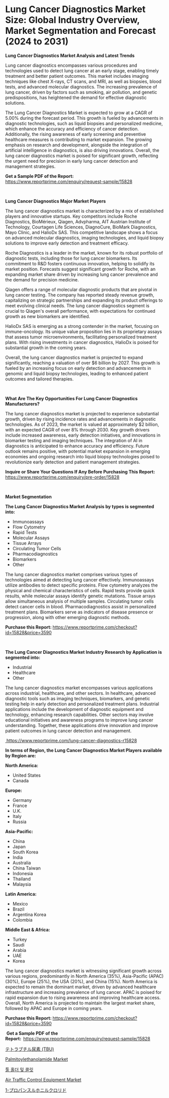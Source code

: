 <p><h1>Lung Cancer Diagnostics Market Size: Global Industry Overview, Market Segmentation and Forecast (2024 to 2031)</h1></p><p><strong>Lung Cancer Diagnostics Market Analysis and Latest Trends</strong></p>
<p><p>Lung cancer diagnostics encompasses various procedures and technologies used to detect lung cancer at an early stage, enabling timely treatment and better patient outcomes. This market includes imaging techniques like chest X-rays, CT scans, and MRI, as well as biopsies, blood tests, and advanced molecular diagnostics. The increasing prevalence of lung cancer, driven by factors such as smoking, air pollution, and genetic predispositions, has heightened the demand for effective diagnostic solutions.</p><p>The Lung Cancer Diagnostics Market is expected to grow at a CAGR of 5.00% during the forecast period. This growth is fueled by advancements in diagnostic technologies, such as liquid biopsies and personalized medicine, which enhance the accuracy and efficiency of cancer detection. Additionally, the rising awareness of early screening and preventive healthcare measures is contributing to market expansion. The growing emphasis on research and development, alongside the integration of artificial intelligence in diagnostics, is also driving innovations. Overall, the lung cancer diagnostics market is poised for significant growth, reflecting the urgent need for precision in early lung cancer detection and management strategies.</p></p>
<p><strong>Get a Sample PDF of the Report:&nbsp;</strong> <a href="https://www.reportprime.com/enquiry/request-sample/15828">https://www.reportprime.com/enquiry/request-sample/15828</a></p>
<p>&nbsp;</p>
<p><strong>Lung Cancer Diagnostics Major Market Players</strong></p>
<p><p>The lung cancer diagnostics market is characterized by a mix of established players and innovative startups. Key competitors include Roche Diagnostics, BioMérieux, Qiagen, Advpharma, AIT Austrian Institute of Technology, Courtagen Life Sciences, DiagnoCure, BioMark Diagnostics, Mayo Clinic, and HalioDx SAS. This competitive landscape shows a focus on advanced molecular diagnostics, imaging technologies, and liquid biopsy solutions to improve early detection and treatment efficacy.</p><p>Roche Diagnostics is a leader in the market, known for its robust portfolio of diagnostic tests, including those for lung cancer biomarkers. Its commitment to R&D fosters continuous innovation, helping to solidify its market position. Forecasts suggest significant growth for Roche, with an expanding market share driven by increasing lung cancer prevalence and the demand for precision medicine.</p><p>Qiagen offers a range of molecular diagnostic products that are pivotal in lung cancer testing. The company has reported steady revenue growth, capitalizing on strategic partnerships and expanding its product offerings to meet evolving clinical needs. The lung cancer diagnostics segment is crucial to Qiagen's overall performance, with expectations for continued growth as new biomarkers are identified.</p><p>HalioDx SAS is emerging as a strong contender in the market, focusing on immune-oncology. Its unique value proposition lies in its proprietary assays that assess tumor microenvironments, facilitating personalized treatment plans. With rising investments in cancer diagnostics, HalioDx is poised for substantial growth in the coming years.</p><p>Overall, the lung cancer diagnostics market is projected to expand significantly, reaching a valuation of over $6 billion by 2027. This growth is fueled by an increasing focus on early detection and advancements in genomic and liquid biopsy technologies, leading to enhanced patient outcomes and tailored therapies.</p></p>
<p>&nbsp;</p>
<p><strong>What Are The Key Opportunities For Lung Cancer Diagnostics Manufacturers?</strong></p>
<p><p>The lung cancer diagnostics market is projected to experience substantial growth, driven by rising incidence rates and advancements in diagnostic technologies. As of 2023, the market is valued at approximately $2 billion, with an expected CAGR of over 8% through 2030. Key growth drivers include increased awareness, early detection initiatives, and innovations in biomarker testing and imaging techniques. The integration of AI in diagnostics is anticipated to enhance accuracy and efficiency. Future outlook remains positive, with potential market expansion in emerging economies and ongoing research into liquid biopsy technologies poised to revolutionize early detection and patient management strategies.</p></p>
<p><strong>Inquire or Share Your Questions If Any Before Purchasing This Report:</strong> <a href="https://www.reportprime.com/enquiry/pre-order/15828">https://www.reportprime.com/enquiry/pre-order/15828</a></p>
<p>&nbsp;</p>
<p><strong>Market Segmentation</strong></p>
<p><strong>The Lung Cancer Diagnostics Market Analysis by types is segmented into:</strong></p>
<p><ul><li>Immunoassays</li><li>Flow Cytometry</li><li>Rapid Tests</li><li>Molecular Assays</li><li>Tissue Arrays</li><li>Circulating Tumor Cells</li><li>Pharmacodiagnostics</li><li>Biomarkers</li><li>Other</li></ul></p>
<p><p>The lung cancer diagnostics market comprises various types of technologies aimed at detecting lung cancer effectively. Immunoassays utilize antibodies to detect specific proteins. Flow cytometry analyzes the physical and chemical characteristics of cells. Rapid tests provide quick results, while molecular assays identify genetic mutations. Tissue arrays allow simultaneous analysis of multiple samples. Circulating tumor cells detect cancer cells in blood. Pharmacodiagnostics assist in personalized treatment plans. Biomarkers serve as indicators of disease presence or progression, along with other emerging diagnostic methods.</p></p>
<p><strong>Purchase this Report:&nbsp;</strong><a href="https://www.reportprime.com/checkout?id=15828&price=3590">https://www.reportprime.com/checkout?id=15828&price=3590</a></p>
<p>&nbsp;</p>
<p><strong>The Lung Cancer Diagnostics Market Industry Research by Application is segmented into:</strong></p>
<p><ul><li>Industrial</li><li>Healthcare</li><li>Other</li></ul></p>
<p><p>The lung cancer diagnostics market encompasses various applications across industrial, healthcare, and other sectors. In healthcare, advanced diagnostic tools such as imaging techniques, biomarkers, and genetic testing help in early detection and personalized treatment plans. Industrial applications include the development of diagnostic equipment and technology, enhancing research capabilities. Other sectors may involve educational initiatives and awareness programs to improve lung cancer understanding. Together, these applications drive innovation and improve patient outcomes in lung cancer detection and management.</p></p>
<p><a href="https://www.reportprime.com/lung-cancer-diagnostics-r15828">&nbsp;https://www.reportprime.com/lung-cancer-diagnostics-r15828</a></p>
<p><strong>In terms of Region, the Lung Cancer Diagnostics Market Players available by Region are:</strong></p>
<p>
    <p> <strong> North America: </strong>
        <ul>
            <li>United States</li>
            <li>Canada</li>
        </ul>
        </p> 
    <p> <strong> Europe: </strong>
        <ul>
            <li>Germany</li>
            <li>France</li>
            <li>U.K.</li>
            <li>Italy</li>
            <li>Russia</li>
        </ul>
        </p> 
    <p> <strong> Asia-Pacific: </strong>
        <ul>
            <li>China</li>
            <li>Japan</li>
            <li>South Korea</li>
            <li>India</li>
            <li>Australia</li>
            <li>China Taiwan</li>
            <li>Indonesia</li>
            <li>Thailand</li>
            <li>Malaysia</li>
        </ul>
        </p> 
    <p> <strong> Latin America: </strong>
        <ul>
            <li>Mexico</li>
            <li>Brazil</li>
            <li>Argentina Korea</li>
            <li>Colombia</li>
        </ul>
        </p> 
    <p> <strong> Middle East & Africa: </strong>
        <ul>
            <li>Turkey</li>
            <li>Saudi</li>
            <li>Arabia</li>
            <li>UAE</li>
            <li>Korea</li>
        </ul>
    </p>
    </p>
<p><p>The lung cancer diagnostics market is witnessing significant growth across various regions, predominantly in North America (35%), Asia-Pacific (APAC) (30%), Europe (25%), the USA (20%), and China (15%). North America is expected to remain the dominant market, driven by advanced healthcare infrastructure and increasing prevalence of lung cancer. APAC is poised for rapid expansion due to rising awareness and improving healthcare access. Overall, North America is projected to maintain the largest market share, followed by APAC and Europe in coming years.</p></p>
<p><strong>Purchase this Report: </strong><a href="https://www.reportprime.com/checkout?id=15828&price=3590">https://www.reportprime.com/checkout?id=15828&price=3590</a></p>
<p>&nbsp;<strong>Get a Sample PDF of the Report:&nbsp;&nbsp;</strong><a href="https://www.reportprime.com/enquiry/request-sample/15828">https://www.reportprime.com/enquiry/request-sample/15828</a></p>
<p><strong></strong></p>
<p><p><a href="https://williamkable67.medium.com/%E3%82%B0%E3%83%AD%E3%83%BC%E3%83%90%E3%83%AB%E3%83%86%E3%83%88%E3%83%A9%E3%83%96%E3%83%81%E3%83%AB%E3%82%A6%E3%83%AC%E3%82%A2-tbu-%E5%B8%82%E5%A0%B4%E3%81%AE%E7%8A%B6%E6%B3%81-%E6%9C%AA%E6%9D%A5%E3%81%AE%E3%83%88%E3%83%AC%E3%83%B3%E3%83%89%E3%81%A8%E5%B8%82%E5%A0%B4%E6%88%A6%E7%95%A5%E4%BA%88%E6%B8%AC-2024%E5%B9%B4-2031%E5%B9%B4-56c81bf5b930">テトラブチル尿素 (TBU)</a></p><p><a href="https://medium.com/@williambatz1907/the-palmitoylethanolamide-market-has-experienced-impressive-growth-in-recent-years-expanding-its-5dfceb99d846">Palmitoylethanolamide Market</a></p><p><a href="https://medium.com/@percyhagernes9778/%ED%88%B4-%ED%99%80%EB%8D%94-%EB%B0%8F-%EC%BB%AC%EB%A0%9B-%EC%8B%9C%EC%9E%A5-%EB%8F%99%ED%96%A5-%EC%9D%91%EC%9A%A9-%ED%94%84%EB%A1%9C%EA%B7%B8%EB%9E%A8-%EB%B0%8F-%EC%A7%80%EC%97%AD-%EC%8B%9C%EC%9E%A5-%ED%86%B5%EC%B0%B0%EB%A0%A5-2024-2031-%EC%9D%98-%EC%A3%BC%EC%9A%94-%EC%9A%94%EC%9D%B8-8450ae0947a4">툴 홀더 및 콜릿</a></p><p><a href="https://www.linkedin.com/pulse/emerging-trends-air-traffic-control-equipment-market-global-agnge?trackingId=jqt3XokPRAewjENGgVI1ng%3D%3D">Air Traffic Control Equipment Market</a></p><p><a href="https://williamkable67.medium.com/1-%E3%83%97%E3%83%AD%E3%83%91%E3%83%B3%E3%82%B9%E3%83%AB%E3%83%9B%E3%83%B3%E9%85%B8%E3%82%AF%E3%83%AD%E3%83%AA%E3%83%89%E5%B8%82%E5%A0%B4%E3%81%AE%E5%B1%95%E6%9C%9B%E3%81%A8%E5%B8%82%E5%A0%B4%E3%82%B7%E3%82%A7%E3%82%A2%E5%88%86%E6%9E%90-%E6%88%90%E9%95%B7%E5%82%BE%E5%90%91%E3%81%A8%E5%B8%82%E5%A0%B4%E4%BA%88%E6%B8%AC-2024-2031-3fe9f4cd0875">1-プロパンスルホニルクロリド</a></p></p>